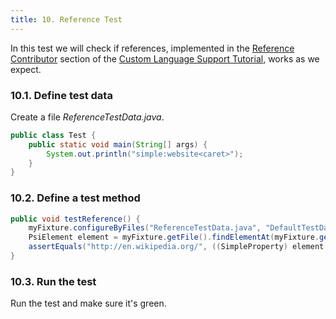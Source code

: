 ```yaml
---
title: 10. Reference Test
---
```



In this test we will check if references, implemented in the
[Reference Contributor](/tutorials/custom_language_support/reference_contributor.md)
section of the
[Custom Language Support Tutorial](/tutorials/custom_language_support_tutorial.md),
works as we expect.

### 10.1. Define test data

Create a file *ReferenceTestData.java*.

```java
public class Test {
    public static void main(String[] args) {
        System.out.println("simple:website<caret>");
    }
}
```

### 10.2. Define a test method

```java
public void testReference() {
    myFixture.configureByFiles("ReferenceTestData.java", "DefaultTestData.simple");
    PsiElement element = myFixture.getFile().findElementAt(myFixture.getCaretOffset()).getParent();
    assertEquals("http://en.wikipedia.org/", ((SimpleProperty) element.getReferences()[0].resolve()).getValue());
}
```

### 10.3. Run the test

Run the test and make sure it's green.
